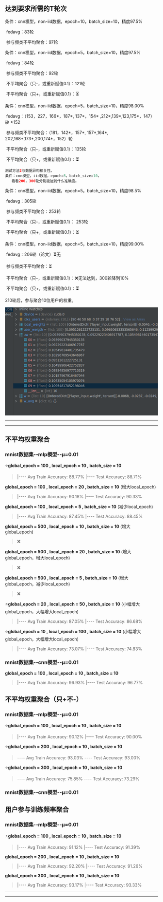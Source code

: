 ## 达到要求所需的T轮次

条件：cnn模型，non-iid数据，epoch=10，batch_size=10，精度97.5%

​	fedavg：83轮

​	参与频类不平均聚合：97轮



条件：cnn模型，non-iid数据，epoch=5，batch_size=10，精度97.5%

​	fedavg：84轮

​	参与频类不平均聚合：92轮

​	不平均聚合（只-，或重新赋值0.1）：121轮

​	不平均聚合（只+，或重新赋值0.1）：⏳



条件：cnn模型，non-iid数据，epoch=5，batch_size=10，精度98.00%

​	fedavg：（153，227，166\*，187\*, 137*，154\* ,212\*,139\*,123,175\*，147）轮      ≈152

​	参与频类不平均聚合：（181，142\*，157\*, 157*,164\*, 202,168\*,173\*,200,174\*，152）轮    

​	不平均聚合（只-，或重新赋值0.1）：135轮

​	不平均聚合（只+，或重新赋值0.1）：⏳



```java
测试方法2与数据异构相关性。
条件：cnn模型，iid数据，epoch=5，batch_size=10，
   看看200，300轮分别能达到什么准确度。

```





条件：cnn模型，non-iid数据，epoch=5，batch_size=10，精度98.5%

​	fedavg：305轮

​	参与频类不平均聚合：253轮

​	不平均聚合（只-，或重新赋值0.1）： 253轮

​	不平均聚合（只+，或重新赋值0.1）：⏳



条件：cnn模型，non-iid数据，epoch=5，batch_size=10，精度99.00%

​	fedavg：206轮（论文）⏳无

​	参与频类不平均聚合：⏳

​	不平均聚合（只-，或重新赋值0.1）：❌无法达到，300轮降到10%

​	不平均聚合（只+，或重新赋值0.1）：⏳





210轮后，参与聚合10位用户的权重。

![image-20221108151051786](https://raw.githubusercontent.com/LifeSum12/typora-image/main/img/202211081511955.png)











---

---



## 不平均权重聚合

### mnist数据集--mlp模型--μ=0.01

⭐**global_epoch = 100 , local_epoch = 10 , batch_size = 10**   

> |---- Avg Train Accuracy: 88.77%
> |---- Test Accuracy: 88.71%

**global_epoch = 100 , local_epoch = 20 , batch_size = 10**   (增大local_epoch)

> |---- Avg Train Accuracy: 90.18%
> |---- Test Accuracy: 90.33%

**global_epoch = 100 , local_epoch = 5 , batch_size = 10**   (减少local_epoch)

> |---- Avg Train Accuracy: 87.45%
> |---- Test Accuracy: 88.45%

**global_epoch = 500 , local_epoch = 10 , batch_size = 10**   (增大global_epoch)

> ❌

**global_epoch = 500 , local_epoch = 20 , batch_size = 10**   (增大global_epoch，增大local_epoch)

> ❌

**global_epoch = 500 , local_epoch = 5 , batch_size = 10**   (增大global_epoch，减少local_epoch)

> ❌

⭐**global_epoch = 20 , local_epoch = 50 , batch_size = 10**   (小幅增大global_epoch，大幅增大local_epoch)

> |---- Avg Train Accuracy: 87.05%
> |---- Test Accuracy: 86.68%

⭐**global_epoch = 10 , local_epoch = 100 , batch_size = 10**   (小幅增大global_epoch，大幅增大local_epoch)

> |---- Avg Train Accuracy: 73.07%
> |---- Test Accuracy: 74.83%



### mnist数据集--cnn模型--μ=0.01

**global_epoch = 100 , local_epoch = 10 , batch_size = 10**   

> |---- Avg Train Accuracy: 96.93%
> |---- Test Accuracy: 96.77%



## 不平均权重聚合（只+不-）

### mnist数据集--mlp模型--μ=0.01

⭐**global_epoch = 100 , local_epoch = 10 , batch_size = 10**   

> |---- Avg Train Accuracy: 90.12%
> |---- Test Accuracy: 90.00%

⭐**global_epoch = 200 , local_epoch = 10 , batch_size = 10**   

> ---- Avg Train Accuracy: 93.03%
> ---- Test Accuracy: 93.00%

⭐**global_epoch = 300 , local_epoch = 10 , batch_size = 10**   

> ---- Avg Train Accuracy: 75.85%
> ---- Test Accuracy: 73.29%



### mnist数据集--cnn模型--μ=0.01





## 用户参与训练频率聚合

### mnist数据集--mlp模型--μ=0.01

⭐**global_epoch = 100 , local_epoch = 10 , batch_size = 10**   

> |---- Avg Train Accuracy: 91.12%
> |---- Test Accuracy: 91.39%

**global_epoch = 200 , local_epoch = 10 , batch_size = 10**   

>|---- Avg Train Accuracy: 92.20%
>|---- Test Accuracy: 91.26%

**global_epoch = 300 , local_epoch = 10 , batch_size = 10**   

> |---- Avg Train Accuracy: 93.17%
> |---- Test Accuracy: 93.33%





---

---





